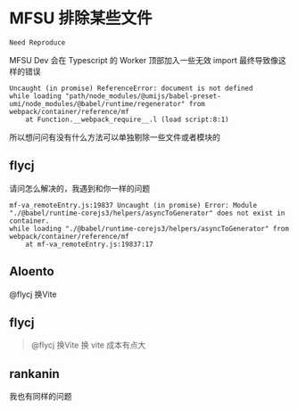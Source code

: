 # MFSU 排除某些文件

`Need Reproduce`

MFSU Dev 会在 Typescript 的 Worker 顶部加入一些无效 import
最终导致像这样的错误

```
Uncaught (in promise) ReferenceError: document is not defined
while loading "path/node_modules/@umijs/babel-preset-umi/node_modules/@babel/runtime/regenerator" from webpack/container/reference/mf
    at Function.__webpack_require__.l (load script:8:1)
```

所以想问问有没有什么方法可以单独剔除一些文件或者模块的

## flycj

请问怎么解决的，我遇到和你一样的问题

```
mf-va_remoteEntry.js:19837 Uncaught (in promise) Error: Module "./@babel/runtime-corejs3/helpers/asyncToGenerator" does not exist in container.
while loading "./@babel/runtime-corejs3/helpers/asyncToGenerator" from webpack/container/reference/mf
    at mf-va_remoteEntry.js:19837:17
```

## Aloento

@flycj 换Vite

## flycj

> @flycj 换Vite
> 换 vite 成本有点大

## rankanin

我也有同样的问题
